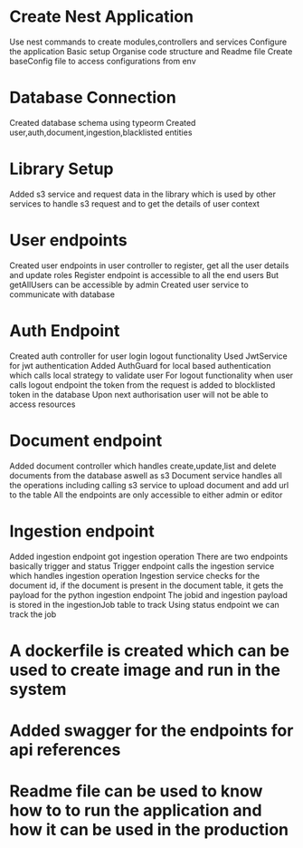 # Create Nest Application
Use nest commands to create modules,controllers and services
Configure the application
Basic setup
Organise code structure  and Readme file
Create baseConfig file to access configurations from env
# Database Connection
Created database schema using typeorm
Created user,auth,document,ingestion,blacklisted entities
# Library Setup
Added s3 service and request data in the library which is used by other services to handle s3 request and to get the details of user context
# User endpoints
Created user endpoints in user controller to register, get all the user details and update roles
Register endpoint is accessible to all the end users
But getAllUsers can be accessible by admin
Created user service to communicate with database
# Auth Endpoint
Created auth controller for user login logout functionality
Used JwtService for jwt authentication
Added AuthGuard for local based authentication which calls local strategy to validate user
For logout functionality when user calls logout endpoint the token from the request is added to blocklisted token in the database
Upon next authorisation user will not be able to access resources
# Document endpoint
Added document controller which handles create,update,list and delete documents from the database aswell as s3
Document service handles all the operations including calling s3 service to upload document and add url to the table
All the endpoints are only accessible to either admin or editor
# Ingestion endpoint
Added ingestion endpoint got ingestion operation
There are two endpoints basically trigger and status
Trigger endpoint calls the ingestion service which handles ingestion operation
Ingestion service checks for the document id, if the document is present in the document table, it gets the payload for the python ingestion endpoint
The jobid and ingestion payload is stored in the ingestionJob table to track
Using status endpoint we can track the job
# A dockerfile is created which can be used to create image and run in the system
# Added swagger for the endpoints for api references
# Readme file can be used to know how to to run the application and how it can be used in the production
